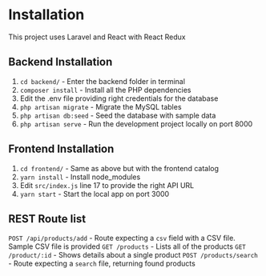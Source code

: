 # Installation

This project uses Laravel and React with React Redux

## Backend Installation
1. `cd backend/` - Enter the backend folder in terminal
2. `composer install` - Install all the PHP dependencies
3. Edit the .env file providing right credentials for the database
4. `php artisan migrate` - Migrate the MySQL tables
5. `php artisan db:seed` - Seed the database with sample data
6. `php artisan serve` - Run the development project locally on port 8000

## Frontend Installation
1. `cd frontend/` - Same as above but with the frontend catalog
2. `yarn install` - Install node_modules
3. Edit `src/index.js` line 17 to provide the right API URL
4. `yarn start` - Start the local app on port 3000

## REST Route list
`POST /api/products/add` - Route expecting a `csv` field with a CSV file. Sample CSV file is provided
`GET /products` - Lists all of the products
`GET /product/:id` - Shows details about a single product
`POST /products/search` - Route expecting a `search` file, returning found products